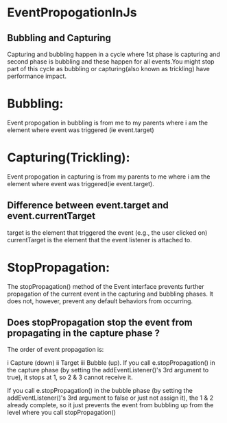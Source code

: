# EventPropogationInJs

  ## Bubbling and Capturing

Capturing and bubbling happen in a cycle where 1st phase is capturing and second phase is bubbling and these happen for all events.You might stop part of this cycle as 
bubbling or capturing(also known as trickling) have performance impact.

  # Bubbling:
   Event propogation in bubbling is from me  to my parents where i am the element where event was triggered (ie event.target)

  # Capturing(Trickling):
  Event propogation in capturing is from my parents to me where i am the element where event was triggered(ie event.target).

## Difference between event.target and event.currentTarget

target is the element that triggered the event (e.g., the user clicked on)
currentTarget is the element that the event listener is attached to.

# StopPropagation:
The stopPropagation() method of the Event interface prevents further propagation of the current event in the capturing and bubbling phases.
It does not, however, prevent any default behaviors from occurring.

## Does stopPropagation stop the event from propagating in the capture phase ?
The order of event propagation is:

i Capture (down)
ii Target
iii Bubble (up).
If you call e.stopPropagation() in the capture phase (by setting the addEventListener()'s 3rd argument to true), it stops at 1, so 2 & 3 cannot receive it.

If you call e.stopPropagation() in the bubble phase (by setting the addEventListener()'s 3rd argument to false or just not assign it), the 1 & 2 already complete, so it just prevents the event from bubbling up from the level where you call stopPropagation()
